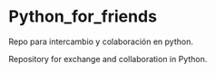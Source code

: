 # Python_for_friends
Repo para intercambio y colaboración en python.

Repository for exchange and collaboration in Python.


